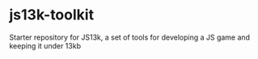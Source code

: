 # js13k-toolkit
Starter repository for JS13k, a set of tools for developing a JS game and keeping it under 13kb
